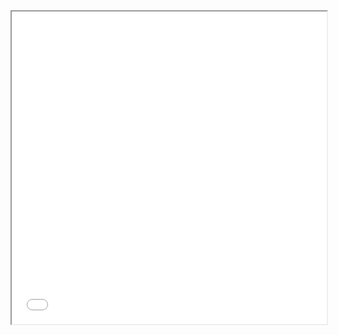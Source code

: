 <center><iframe width="100%" height="500" src="<% tp.file.cursor(1) %>"  allowfullscreen></iframe></center>